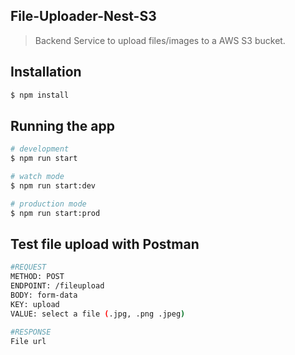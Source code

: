 

## File-Uploader-Nest-S3

> Backend Service to upload files/images to a AWS S3 bucket.

## Installation

```bash
$ npm install
```

## Running the app

```bash
# development
$ npm run start

# watch mode
$ npm run start:dev

# production mode
$ npm run start:prod
```
## Test file upload with Postman

```bash
#REQUEST 
METHOD: POST
ENDPOINT: /fileupload
BODY: form-data
KEY: upload
VALUE: select a file (.jpg, .png .jpeg)

#RESPONSE
File url
```


